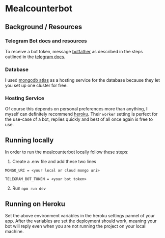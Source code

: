 # Mealcounterbot
## Background / Resources
### Telegram Bot docs and resources
To receive a bot token, message [botfather](https://t.me/botfather) 
as described in the steps outlined in the [telegram docs](https://core.telegram.org/bots#6-botfather).
### Database
I used [mongodb atlas](https://www.mongodb.com/atlas/database) as a hosting service for the database because 
they let you set up one cluster for free.

### Hosting Service
Of course this depends on personal preferences more than anything, I myself can definitely recommend 
[heroku](https://heroku.com). Their `worker` setting is perfect for the use-case of 
a bot, replies quickly and best of all once again is free to use.
## Running locally
In order to run the mealcounterbot locally follow these steps:
1. Create a .env file and add these two lines

`MONGO_URI = <your local or cloud mongo uri>`
   
`TELEGRAM_BOT_TOKEN = <your bot token>`

2. Run `npm run dev`

## Running on Heroku
Set the above environment variables in the heroku settings pannel of your app.
After the variables are set the deployment should work, meaning your bot will reply even when you are not running the 
project on your local machine.